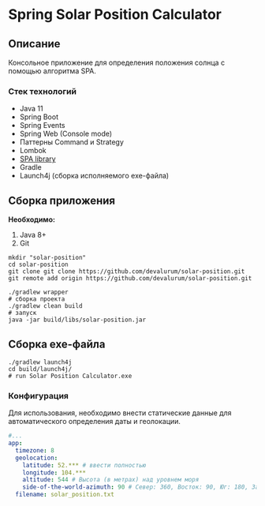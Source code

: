 # Spring Solar Position Calculator

## Описание
Консольное приложение для определения положения солнца с помощью алгоритма SPA.

### Стек технологий

- Java 11
- Spring Boot 
- Spring Events
- Spring Web (Console mode)
- Паттерны Command и Strategy
- Lombok
- [SPA library](https://github.com/KlausBrunner/solarpositioning)
- Gradle
- Launch4j (сборка исполняемого exe-файла)

## Сборка приложения
**Необходимо:**
1. Java 8+
2. Git

```shell script
mkdir "solar-position"
cd solar-position
git clone git clone https://github.com/devalurum/solar-position.git
git remote add origin https://github.com/devalurum/solar-position.git

./gradlew wrapper
# сборка проекта
./gradlew clean build 
# запуск 
java -jar build/libs/solar-position.jar 
```

## Сборка exe-файла

```shell script
./gradlew launch4j
cd build/launch4j/
# run Solar Position Calculator.exe
```

### Конфигурация

Для использования, необходимо внести статические данные для автоматического определения даты и геолокации.

```yaml
#...
app:
  timezone: 8
  geolocation:
    latitude: 52.*** # ввести полностью
    longitude: 104.***
    altitude: 544 # Высота (в метрах) над уровнем моря
    side-of-the-world-azimuth: 90 # Север: 360, Восток: 90, Юг: 180, Запад: 270 (в градусах °).
  filename: solar_position.txt
```